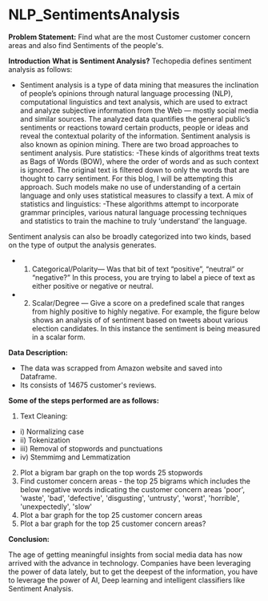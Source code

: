 # NLP_SentimentsAnalysis
**Problem Statement:** Find what are the most Customer customer concern areas and also find Sentiments of the people's.


**Introduction**
**What is Sentiment Analysis?**
Techopedia defines sentiment analysis as follows:
- Sentiment analysis is a type of data mining that measures the inclination of people’s opinions through natural language processing (NLP), computational linguistics and text analysis, which are used to extract and analyze subjective information from the Web — mostly social media and similar sources. The analyzed data quantifies the general public’s sentiments or reactions toward certain products, people or ideas and reveal the contextual polarity of the information. Sentiment analysis is also known as opinion mining.
There are two broad approaches to sentiment analysis.
Pure statistics:
-These kinds of algorithms treat texts as Bags of Words (BOW), where the order of words and as such context is ignored. The original text is filtered down to only the words that are thought to carry sentiment. For this blog, I will be attempting this approach. Such models make no use of understanding of a certain language and only uses statistical measures to classify a text.
A mix of statistics and linguistics:
-These algorithms attempt to incorporate grammar principles, various natural language processing techniques and statistics to train the machine to truly ‘understand’ the language.

Sentiment analysis can also be broadly categorized into two kinds, based on the type of output the analysis generates.
- 1) Categorical/Polarity— Was that bit of text “positive”, “neutral” or “negative?” In this process, you are trying to label a piece of text as either positive or negative or neutral.
- 2) Scalar/Degree — Give a score on a predefined scale that ranges from highly positive to highly negative. For example, the figure below shows an analysis of of sentiment based on tweets about various election candidates. In this instance the sentiment is being measured in a scalar form.

**Data Description:**
- The data was scrapped from Amazon website and saved into Dataframe.
- Its consists of 14675 customer's reviews.

**Some of the steps performed are as follows:**
1)	Text Cleaning:
 - i) Normalizing case
 - ii) Tokenization
 - iii) Removal of stopwords and punctuations
 - iv) Stemmimg and Lemmatization
2)	Plot a bigram bar graph on the top words 25 stopwords
3)	Find customer concern areas - the top 25 bigrams which includes the below negative words indicating the customer concern areas
 'poor', 'waste', 'bad', 'defective', 'disgusting', 'untrusty', 'worst', 'horrible', 'unexpectedly', 'slow'
4)	Plot a bar graph for the top 25 customer concern areas
5)	Plot a bar graph for the top 25 customer concern areas?

**Conclusion:**

The age of getting meaningful insights from social media data has now arrived with the advance in technology. Companies have been 
leveraging the power of data lately, but to get the deepest of the information, you have to leverage the power of AI, Deep learning and 
intelligent classifiers like Sentiment Analysis. 
